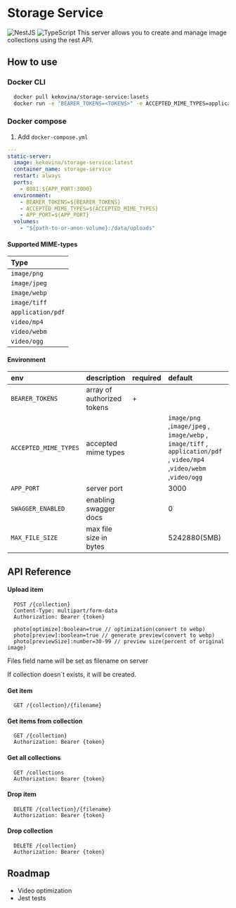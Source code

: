 # Storage Service

![NestJS](https://img.shields.io/badge/nestjs-%23000000.svg?style=for-the-badge&logo=nestjs&logoColor=ea2864) ![TypeScript](https://img.shields.io/badge/typescript-%23007ACC.svg?style=for-the-badge&logo=typescript&logoColor=white) This server allows you to create and manage image collections using the rest API.

## How to use

### Docker CLI

```bash
  docker pull kekovina/storage-service:lasets
  docker run -e "BEARER_TOKENS=<TOKENS>" -e ACCEPTED_MIME_TYPES=application/pdf,image/jpeg -v /path/to/data:/app/uploads -d kekovina/storage-service:latest
```

### Docker compose

1. Add `docker-compose.yml`

```yml
---
static-server:
  image: kekovina/storage-service:latest
  container_name: storage-service
  restart: always
  ports:
    - 8081:${APP_PORT:3000}
  environment:
    - BEARER_TOKENS=${BEARER_TOKENS}
    - ACCEPTED_MIME_TYPES=${ACCEPTED_MIME_TYPES}
    - APP_PORT=${APP_PORT}
  volumes:
    - "${path-to-or-anon-volume}:/data/uploads"
```

#### Supported MIME-types

| Type              |
| :---------------- |
| `image/png`       |
| `image/jpeg`      |
| `image/webp`      |
| `image/tiff`      |
| `application/pdf` |
| `video/mp4`       |
| `video/webm`      |
| `video/ogg`       |

#### Environment

| env | description | required | default | example |
| :-- | :-- | :-- | :-- | :-- |
| `BEARER_TOKENS` | array of authorized tokens | + |  | ["token1", "token2"] |
| `ACCEPTED_MIME_TYPES` | accepted mime types |  | `image/png` ,`image/jpeg` , `image/webp` , `image/tiff` , `application/pdf` , `video/mp4` ,`video/webm` ,`video/ogg` |  |
| `APP_PORT` | server port |  | 3000 | 5050 |
| `SWAGGER_ENABLED` | enabling swagger docs |  | 0 | 1 |
| `MAX_FILE_SIZE` | max file size in bytes |  | 5242880(5MB) | 5242880 |

## API Reference

#### Upload item

```http
  POST /{collection}
  Content-Type: multipart/form-data
  Authorization: Bearer {token}

  photo[optimize]:boolean=true // optimization(convert to webp)
  photo[preview]:boolean=true // generate preview(convert to webp)
  photo[previewSize]:number=30-99 // preview size(percent of original image)
```

Files field name will be set as filename on server

If collection doesn`t exists, it will be created.

#### Get item

```http
  GET /{collection}/{filename}
```

#### Get items from collection

```http
  GET /{collection}
  Authorization: Bearer {token}
```

#### Get all collections

```http
  GET /collections
  Authorization: Bearer {token}
```

#### Drop item

```http
  DELETE /{collection}/{filename}
  Authorization: Bearer {token}
```

#### Drop collection

```http
  DELETE /{collection}
  Authorization: Bearer {token}
```

## Roadmap

- Video optimization
- Jest tests
